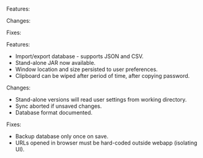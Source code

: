 Features:

Changes:

Fixes:


Features:
- Import/export database - supports JSON and CSV.
- Stand-alone JAR now available.
- Window location and size persisted to user preferences.
- Clipboard can be wiped after period of time, after copying password.

Changes:
- Stand-alone versions will read user settings from working directory.
- Sync aborted if unsaved changes.
- Database format documented.

Fixes:
- Backup database only once on save.
- URLs opened in browser must be hard-coded outside webapp (isolating UI).
